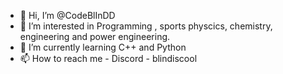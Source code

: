 - 👋 Hi, I’m @CodeBlInDD
- 👀 I’m interested in Programming , sports physcics, chemistry, engineering and power engineering.
- 🌱 I’m currently learning C++ and Python
- 📫 How to reach me - Discord - blindiscool

<!---
CodeBlInDD/CodeBlInDD is a ✨ special ✨ repository because its `README.md` (this file) appears on your GitHub profile.
You can click the Preview link to take a look at your changes.
--->
